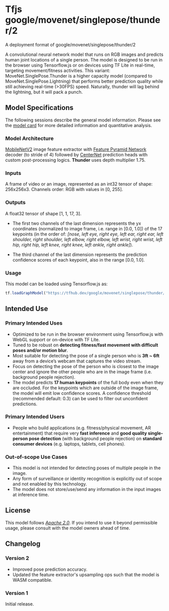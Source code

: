 # Tfjs google/movenet/singlepose/thunder/2

A deployment format of google/movenet/singlepose/thunder/2

A convolutional neural network model that runs on RGB images and predicts human
joint locations of a single person. The model is designed to be run in the
browser using Tensorflow.js or on devices using TF Lite in real-time, targeting
movement/fitness activities. This variant: MoveNet.SinglePose.Thunder is a
higher capacity model (compared to MoveNet.SinglePose.Lightning) that performs
better prediction quality while still achieving real-time (>30FPS) speed.
Naturally, thunder will lag behind the lightning, but it will pack a punch.

<!-- parent-model: google/movenet/singlepose/thunder/2 -->
<!-- asset-path: internal -->

## Model Specifications

The following sessions describe the general model information. Please see the
[model card](https://storage.googleapis.com/movenet/MoveNet.SinglePose%20Model%20Card.pdf)
for more detailed information and quantitative analysis.

### Model Architecture

[MobileNetV2](https://arxiv.org/abs/1801.04381) image feature extractor with
[Feature Pyramid Network](https://arxiv.org/abs/1612.03144) decoder (to stride
of 4) followed by [CenterNet](https://arxiv.org/abs/1904.07850) prediction heads
with custom post-processing logics. **Thunder** uses depth multiplier 1.75.

### Inputs

A frame of video or an image, represented as an int32 tensor of shape:
256x256x3. Channels order: RGB with values in [0, 255].

### Outputs

A float32 tensor of shape [1, 1, 17, 3].

*   The first two channels of the last dimension represents the yx coordinates
    (normalized to image frame, i.e. range in [0.0, 1.0]) of the 17 keypoints
    (in the order of: *[nose, left eye, right eye, left ear, right ear, left
    shoulder, right shoulder, left elbow, right elbow, left wrist, right wrist,
    left hip, right hip, left knee, right knee, left ankle, right ankle]*).

*   The third channel of the last dimension represents the prediction confidence
    scores of each keypoint, also in the range [0.0, 1.0].

### Usage

This model can be loaded using Tensorflow.js as:

```javascript
tf.loadGraphModel("https://tfhub.dev/google/movenet/singlepose/thunder/tfjs/2", { fromTFHub: true });
```

## Intended Use

### Primary Intended Uses

*   Optimized to be run in the browser environment using Tensorflow.js with
    WebGL support or on-device with TF Lite.
*   Tuned to be robust on **detecting fitness/fast movement with difficult poses
    and/or motion blur**.
*   Most suitable for detecting the pose of a single person who is **3ft ~ 6ft**
    away from a device’s webcam that captures the video stream.
*   Focus on detecting the pose of the person who is closest to the image center
    and ignore the other people who are in the image frame (i.e. background
    people rejection).
*   The model predicts **17 human keypoints** of the full body even when they
    are occluded. For the keypoints which are outside of the image frame, the
    model will emit low confidence scores. A confidence threshold (recommended
    default: 0.3) can be used to filter out unconfident predictions.

### Primary Intended Users

*   People who build applications (e.g. fitness/physical movement, AR
    entertainment) that require very **fast inference** and **good quality
    single-person pose detection** (with background people rejection) on
    **standard consumer devices** (e.g. laptops, tablets, cell phones).

### Out-of-scope Use Cases

*   This model is not intended for detecting poses of multiple people in the
    image.
*   Any form of surveillance or identity recognition is explicitly out of scope
    and not enabled by this technology.
*   The model does not store/use/send any information in the input images at
    inference time.

## License

This model follows [*Apache 2.0*](https://www.apache.org/licenses/LICENSE-2.0).
If you intend to use it beyond permissible usage, please consult with the model
owners ahead of time.

## Changelog

### Version 2
*   Improved pose prediction accuracy.
*   Updated the feature extractor's upsampling ops such that the model is WASM compatible.

### Version 1
Initial release.
